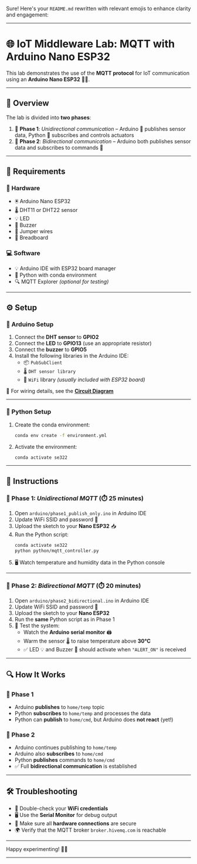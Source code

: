 Sure! Here's your `README.md` rewritten with relevant emojis to enhance clarity and engagement:

---

# 🌐 IoT Middleware Lab: MQTT with Arduino Nano ESP32

This lab demonstrates the use of the **MQTT protocol** for IoT communication using an **Arduino Nano ESP32** 🧠📶.

---

## 🧭 Overview

The lab is divided into **two phases**:

1. 🔁 **Phase 1**: *Unidirectional communication* – Arduino 📡 publishes sensor data, Python 🐍 subscribes and controls actuators
2. 🔄 **Phase 2**: *Bidirectional communication* – Arduino both publishes sensor data and subscribes to commands 🧠

---

## 🧰 Requirements

### 🔌 Hardware
- 🖲️ Arduino Nano ESP32  
- 🌡️ DHT11 or DHT22 sensor  
- 💡 LED  
- 📢 Buzzer  
- 🔗 Jumper wires  
- 🔳 Breadboard  

### 💻 Software
- 💡 Arduino IDE with ESP32 board manager  
- 🐍 Python with conda environment  
- 🔍 MQTT Explorer *(optional for testing)*

---

## ⚙️ Setup

### 🔧 Arduino Setup
1. Connect the **DHT sensor** to **GPIO2**
2. Connect the **LED** to **GPIO13** (use an appropriate resistor)
3. Connect the **buzzer** to **GPIO5**
4. Install the following libraries in the Arduino IDE:
   - 📦 `PubSubClient`
   - 🌡️ `DHT sensor library`
   - 📶 `WiFi` library *(usually included with ESP32 board)*

📄 For wiring details, see the [**Circuit Diagram**](./circuit_diagram.md)

---

### 🐍 Python Setup
1. Create the conda environment:
   ```bash
   conda env create -f environment.yml
   ```
2. Activate the environment:
   ```bash
   conda activate se322
   ```

---

## 🚦 Instructions

### 🔁 Phase 1: *Unidirectional MQTT* (⏱️ 25 minutes)
1. Open `arduino/phase1_publish_only.ino` in Arduino IDE
2. Update WiFi SSID and password 🔐
3. Upload the sketch to your **Nano ESP32** 📥
4. Run the Python script:
   ```bash
   conda activate se322
   python python/mqtt_controller.py
   ```
5. 🖥️ Watch temperature and humidity data in the Python console

---

### 🔄 Phase 2: *Bidirectional MQTT* (⏱️ 20 minutes)
1. Open `arduino/phase2_bidirectional.ino` in Arduino IDE
2. Update WiFi SSID and password 🔐
3. Upload the sketch to your **Nano ESP32**
4. Run the **same** Python script as in Phase 1
5. 🧪 Test the system:
   - Watch the **Arduino serial monitor** 🖨️
   - Warm the sensor 🌡️ to raise temperature above **30°C**
   - ✅ LED 💡 and Buzzer 📢 should activate when `"ALERT_ON"` is received

---

## 🔍 How It Works

### 📡 Phase 1
- Arduino **publishes** to `home/temp` topic
- Python **subscribes** to `home/temp` and processes the data
- Python can **publish** to `home/cmd`, but Arduino does **not react** (yet!)

### 🔁 Phase 2
- Arduino continues publishing to `home/temp`
- Arduino also **subscribes** to `home/cmd`
- Python **publishes** commands to `home/cmd`
- ✅ Full **bidirectional communication** is established

---

## 🛠️ Troubleshooting

- 📶 Double-check your **WiFi credentials**
- 🖥️ Use the **Serial Monitor** for debug output
- 🔌 Make sure all **hardware connections** are secure
- 🌍 Verify that the MQTT broker `broker.hivemq.com` is reachable

---

Happy experimenting! 🚀💡

---
